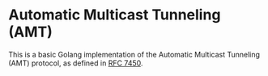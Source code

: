 Automatic Multicast Tunneling (AMT)
====================================

This is a basic Golang implementation of the Automatic Multicast Tunneling (AMT) protocol, as defined in [RFC 7450](https://tools.ietf.org/html/rfc7450).